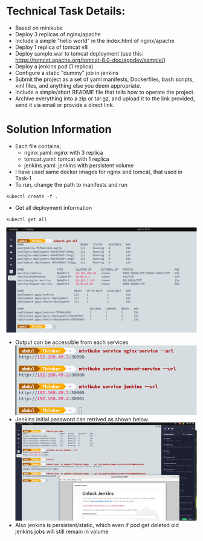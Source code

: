 # Technical Task Details:
- Based on minikube
- Deploy 3 replicas of nginx/apache
- Include a simple "hello world" in the index.html of nginx/apache
- Deploy 1 replica of tomcat v8
- Deploy sample.war to tomcat deployment (use this:
https://tomcat.apache.org/tomcat-8.0-doc/appdev/sample/)
- Deploy a jenkins pod (1 replica)
- Configure a static "dummy" job in jenkins
- Submit the project as a set of yaml manifests, Dockerfiles, bash scripts, xml files, and anything else
you deem appropriate.
- Include a simple/short README file that tells how to operate the project.
- Archive everything into a zip or tar.gz, and upload it to the link provided, send it via email or provide
a direct link.


# Solution Information

- Each file contains;
    - nginx.yaml: nginx with 3 replica
    - tomcat.yaml: tomcat with 1 replica
    - jenkins.yaml: jenkins with persistent volume
- I have used same docker images for nginx and tomcat, that used in Task-1
-  To run, change the path to manifests and run
```
kubectl create -f .
```
- Get all deployment information
```
kubectl get all
```
![All](./images/deployemnts.png)
- Output can be accessible from each services
![Services](./images/URLs.png)
- Jenkins initial password can retrived as shown below
![Jenkins-password](./images/jenkins-password.png)
- Also jenkins is persistent/static, which even if pod get deleted old jenkins jobs will still remain in volume
